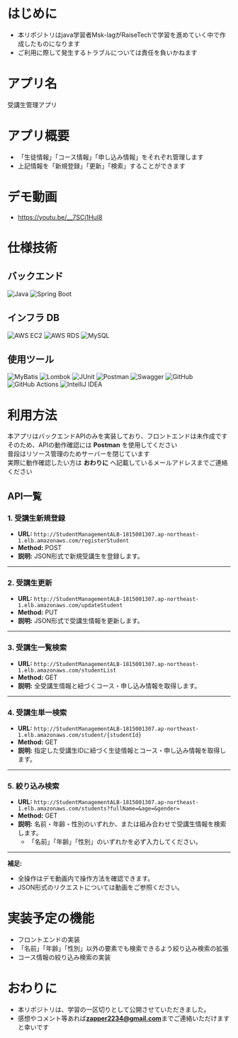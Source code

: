 # はじめに
- 本リポジトリはjava学習者Msk-lagがRaiseTechで学習を進めていく中で作成したものになります
- ご利用に際して発生するトラブルについては責任を負いかねます
# アプリ名
受講生管理アプリ
# アプリ概要
- 「生徒情報」「コース情報」「申し込み情報」をそれぞれ管理します
- 上記情報を「新規登録」「更新」「検索」することができます
# デモ動画
- https://youtu.be/__7SCi1HuI8
# 仕様技術
## バックエンド  
![Java](https://img.shields.io/badge/Java-21-%23ED8B00?logo=openjdk)
![Spring Boot](https://img.shields.io/badge/SpringBoot-3.5.0-%236DB33F?logo=spring)
## インフラ DB  
![AWS EC2](https://img.shields.io/badge/AWS-EC2-%23FF9900?logo=amazon-aws)
![AWS RDS](https://img.shields.io/badge/AWS-RDS-%23232F3E?logo=amazon-aws)
![MySQL](https://img.shields.io/badge/MySQL-%234479A1?logo=mysql&logoColor=white)
## 使用ツール  
![MyBatis](https://img.shields.io/badge/MyBatis-%23C73A36?logo=mybatis&logoColor=white)
![Lombok](https://img.shields.io/badge/Lombok-%23A52A2A?logo=lombok&logoColor=white)
![JUnit](https://img.shields.io/badge/JUnit-%2325A162?logo=junit5&logoColor=white)
![Postman](https://img.shields.io/badge/Postman-%23FF6C37?logo=postman&logoColor=white)
![Swagger](https://img.shields.io/badge/Swagger-%2385EA2D?logo=swagger&logoColor=white)
![GitHub](https://img.shields.io/badge/GitHub-%23181717?logo=github&logoColor=white)
![GitHub Actions](https://img.shields.io/badge/GitHub%20Actions-%232088FF?logo=githubactions&logoColor=white)
![IntelliJ IDEA](https://img.shields.io/badge/IntelliJ%20IDEA-%23000000?logo=intellijidea&logoColor=white)
# 利用方法
本アプリはバックエンドAPIのみを実装しており、フロントエンドは未作成です  
そのため、APIの動作確認には **Postman**  を使用してください  
普段はリソース管理のためサーバーを閉じています  
実際に動作確認したい方は **おわりに** へ記載しているメールアドレスまでご連絡ください
## API一覧
### 1. 受講生新規登録
- **URL:** `http://StudentManagementALB-1815001307.ap-northeast-1.elb.amazonaws.com/registerStudent`
- **Method:** POST
- **説明:** JSON形式で新規受講生を登録します。

---

### 2. 受講生更新
- **URL:** `http://StudentManagementALB-1815001307.ap-northeast-1.elb.amazonaws.com/updateStudent`
- **Method:** PUT
- **説明:** JSON形式で受講生情報を更新します。

---

### 3. 受講生一覧検索
- **URL:** `http://StudentManagementALB-1815001307.ap-northeast-1.elb.amazonaws.com/studentList`
- **Method:** GET
- **説明:** 全受講生情報と紐づくコース・申し込み情報を取得します。

---

### 4. 受講生単一検索
- **URL:** `http://StudentManagementALB-1815001307.ap-northeast-1.elb.amazonaws.com/student/{studentId}`
- **Method:** GET
- **説明:** 指定した受講生IDに紐づく生徒情報とコース・申し込み情報を取得します。

---

### 5. 絞り込み検索
- **URL:** `http://StudentManagementALB-1815001307.ap-northeast-1.elb.amazonaws.com/students?fullName=&age=&gender=`
- **Method:** GET
- **説明:** 名前・年齢・性別のいずれか、または組み合わせで受講生情報を検索します。  
  - 「名前」「年齢」「性別」のいずれかを必ず入力してください。  

---

**補足:**  
- 全操作はデモ動画内で操作方法を確認できます。  
- JSON形式のリクエストについては動画をご参照ください。

# 実装予定の機能
- フロントエンドの実装  
- 「名前」「年齢」「性別」以外の要素でも検索できるよう絞り込み検索の拡張
- コース情報の絞り込み検索の実装  
# おわりに
- 本リポジトリは、学習の一区切りとして公開させていただきました。
- 感想やコメント等あれば**zapper2234@gmail.com**までご連絡いただけますと幸いです
